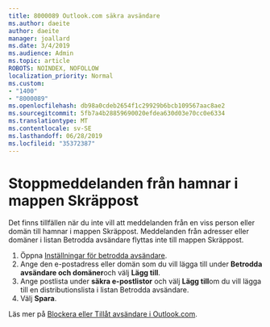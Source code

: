 ```yaml
---
title: 8000089 Outlook.com säkra avsändare
ms.author: daeite
author: daeite
manager: joallard
ms.date: 3/4/2019
ms.audience: Admin
ms.topic: article
ROBOTS: NOINDEX, NOFOLLOW
localization_priority: Normal
ms.custom:
- "1400"
- "8000089"
ms.openlocfilehash: db98a0cdeb2654f1c29929b6bcb109567aac8ae2
ms.sourcegitcommit: 5fb7a4b28859690020efdea630d03e70cc0e6334
ms.translationtype: MT
ms.contentlocale: sv-SE
ms.lasthandoff: 06/28/2019
ms.locfileid: "35372387"
---
```

# <a name="stop-messages-from-going-into-your-junk-email-folder"></a>Stoppmeddelanden från hamnar i mappen Skräppost

Det finns tillfällen när du inte vill att meddelanden från en viss person eller domän till hamnar i mappen Skräppost. Meddelanden från adresser eller domäner i listan Betrodda avsändare flyttas inte till mappen Skräppost.

1. Öppna [Inställningar för betrodda avsändare](https://go.microsoft.com/fwlink/?linkid=2035804).
2. Ange den e-postadress eller domän som du vill lägga till under **Betrodda avsändare och domäner**och välj **Lägg till**.
3. Ange postlista under **säkra e-postlistor** och välj **Lägg till**om du vill lägga till en distributionslista i listan Betrodda avsändare.
4. Välj **Spara**.

Läs mer på [Blockera eller Tillåt avsändare i Outlook.com](https://support.office.com/article/afba1c94-77bb-4f50-8b85-057cf52f4d5e).